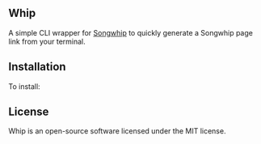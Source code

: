 ## Whip

A simple CLI wrapper for [Songwhip](https://songwhip.com) to quickly generate a Songwhip page link from your terminal.  

## Installation
To install:

## License

Whip is an open-source software licensed under the MIT license.
